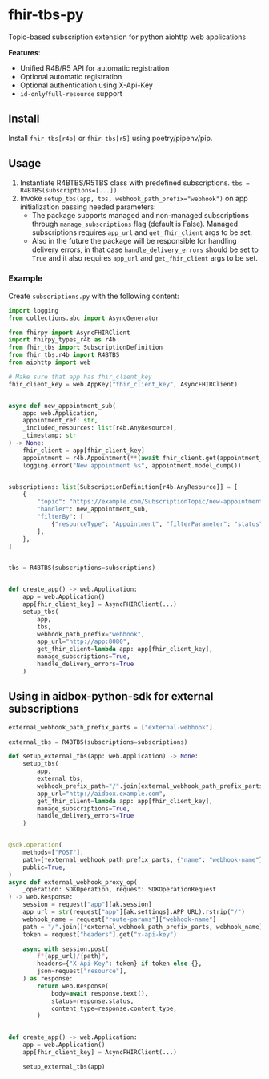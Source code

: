 # fhir-tbs-py

Topic-based subscription extension for python aiohttp web applications

**Features**:
- Unified R4B/R5 API for automatic registration
- Optional automatic registration
- Optional authentication using X-Api-Key
- `id-only`/`full-resource` support

## Install

Install `fhir-tbs[r4b]` or `fhir-tbs[r5]` using poetry/pipenv/pip.

## Usage

1. Instantiate R4BTBS/R5TBS class with predefined subscriptions.
    `tbs = R4BTBS(subscriptions=[...])`
2. Invoke `setup_tbs(app, tbs, webhook_path_prefix="webhook")` on app initialization passing needed parameters:
    - The package supports managed and non-managed subscriptions through `manage_subscriptions` flag (default is False). 
        Managed subscriptions requires `app_url` and `get_fhir_client` args to be set.
    - Also in the future the package will be responsible for handling delivery errors, in that case
        `handle_delivery_errors` should be set to `True` and it also requires `app_url` and `get_fhir_client` args to be set.


### Example

Create `subscriptions.py` with the following content:

```python
import logging
from collections.abc import AsyncGenerator

from fhirpy import AsyncFHIRClient
import fhirpy_types_r4b as r4b
from fhir_tbs import SubscriptionDefinition
from fhir_tbs.r4b import R4BTBS
from aiohttp import web

# Make sure that app has fhir_client_key
fhir_client_key = web.AppKey("fhir_client_key", AsyncFHIRClient)


async def new_appointment_sub(
    app: web.Application,
    appointment_ref: str,
    _included_resources: list[r4b.AnyResource],
    _timestamp: str
) -> None:
    fhir_client = app[fhir_client_key]
    appointment = r4b.Appointment(**(await fhir_client.get(appointment_ref)))
    logging.error("New appointment %s", appointment.model_dump())


subscriptions: list[SubscriptionDefinition[r4b.AnyResource]] = [
    {
        "topic": "https://example.com/SubscriptionTopic/new-appointment-event",
        "handler": new_appointment_sub,
        "filterBy": [
            {"resourceType": "Appointment", "filterParameter": "status", "value": "booked"}
        ],
    },
]


tbs = R4BTBS(subscriptions=subscriptions)


def create_app() -> web.Application:
    app = web.Application()
    app[fhir_client_key] = AsyncFHIRClient(...)
    setup_tbs(
        app, 
        tbs,
        webhook_path_prefix="webhook",
        app_url="http://app:8080",
        get_fhir_client=lambda app: app[fhir_client_key],
        manage_subscriptions=True,
        handle_delivery_errors=True
    )

```


## Using in aidbox-python-sdk for external subscriptions


```python
external_webhook_path_prefix_parts = ["external-webhook"]

external_tbs = R4BTBS(subscriptions=subscriptions)

def setup_external_tbs(app: web.Application) -> None:
    setup_tbs(
        app,
        external_tbs,
        webhook_prefix_path="/".join(external_webhook_path_prefix_parts),
        app_url="http://aidbox.example.com",
        get_fhir_client=lambda app: app[fhir_client_key],
        manage_subscriptions=True,
        handle_delivery_errors=True
    )


@sdk.operation(
    methods=["POST"],
    path=[*external_webhook_path_prefix_parts, {"name": "webhook-name"}],
    public=True,
)
async def external_webhook_proxy_op(
    _operation: SDKOperation, request: SDKOperationRequest
) -> web.Response:
    session = request["app"][ak.session]
    app_url = str(request["app"][ak.settings].APP_URL).rstrip("/")
    webhook_name = request["route-params"]["webhook-name"]
    path = "/".join([*external_webhook_path_prefix_parts, webhook_name])
    token = request["headers"].get("x-api-key")

    async with session.post(
        f"{app_url}/{path}",
        headers={"X-Api-Key": token} if token else {},
        json=request["resource"],
    ) as response:
        return web.Response(
            body=await response.text(),
            status=response.status,
            content_type=response.content_type,
        )


def create_app() -> web.Application:
    app = web.Application()
    app[fhir_client_key] = AsyncFHIRClient(...)

    setup_external_tbs(app)

```

